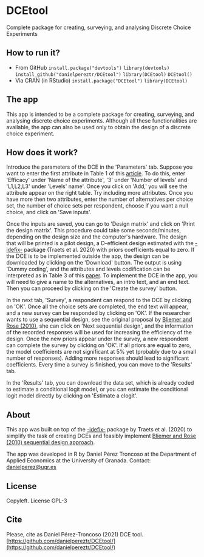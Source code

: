 # DCEtool
Complete package for creating, surveying, and analysing Discrete Choice Experiments

## How to run it?
* From GitHub
`install.package("devtools")`
`library(devtools)`
`install_github("danielpereztr/DCEtool")`
`library(DCEtool)`
`DCEtool()`
* Via CRAN (in RStudio)
`install.package("DCEtool")`
`library(DCEtool)`

## The app
This app is intended to be a complete package for creating, surveying, and analysing discrete choice experiments. Although all these functionalities are available, the app can also be used only to obtain the design of a discrete choice experiment.

## How does it work?
Introduce the parameters of the DCE in the 'Parameters' tab. Suppose you want to enter the first attribute in Table 1 of this [article](https://doi.org/10.1016/j.jval.2016.04.004). To do this, enter 'Efficacy' under 'Name of the attribute', '3' under 'Number of levels' and 'L1,L2,L3' under 'Levels' name'. Once you click on 'Add,' you will see the attribute appear on the right table. Try including more attributes. Once you have more then two attributes, enter the number of alternatives per choice set, the number of choice sets per respondent, choose if you want a null choice, and click on 'Save inputs'.

Once the inputs are saved, you can go to 'Design matrix' and click on 'Print the design matrix'. This procedure could take some seconds/minutes, depending on the design size and the computer's hardware. The design that will be printed is a pilot design, a D-efficient design estimated with the [-idefix-](http://dx.doi.org/10.18637/jss.v096.i03) package (Traets et al. 2020) with priors coefficients equal to zero. If the DCE is to be implemented outside the app, the design can be downloaded by clicking on the 'Download' button. The output is using 'Dummy coding', and the attributes and levels codification can be interpreted as in Table 3 of this [paper](https://www.researchgate.net/publication/344360005_A_step-by-step_guide_to_design_implement_and_analyze_a_discrete_choice_experiment). To implement the DCE in the app, you will need to give a name to the alternatives, an intro text, and an end text. Then you can proceed by clicking on the 'Create the survey' button.

In the next tab, 'Survey', a respondent can respond to the DCE by clicking on 'OK'. Once all the choice sets are completed, the end text will appear, and a new survey can be responded by clicking on 'OK'. If the researcher wants to use a sequential design, see the original proposal by [Bliemer and Rose (2010)](https://doi.org/10.1108/9781849507738-006), she can click on 'Next sequential design', and the information of the recorded responses will be used for increasing the efficiency of the design. Once the new priors appear under the survey, a new respondent can complete the survey by clicking on 'OK'. If all priors are equal to zero, the model coefficients are not significant at 5% yet (probably due to a small number of responses). Adding more responses should lead to significant coefficients. Every time a survey is finished, you can move to the 'Results' tab.

In the 'Results' tab, you can download the data set, which is already coded to estimate a conditional logit model, or you can estimate the conditional logit model directly by clicking on 'Estimate a clogit'.

## About
This app was built on top of the [-idefix-](http://dx.doi.org/10.18637/jss.v096.i03) package by Traets et al. (2020) to simplify the task of creating DCEs and feasibly implement [Bliemer and Rose (2010) sequential design approach](https://doi.org/10.1108/9781849507738-006).

The app was developed in R by Daniel Pérez Troncoso at the Department of Applied Economics at the University of Granada. Contact: danielperez@ugr.es

## License 
Copyleft. License GPL-3

## Cite
Please, cite as Daniel Pérez-Troncoso (2021) DCE tool. [https://github.com/danielpereztr/DCEtool/](https://github.com/danielpereztr/DCEtool/)

